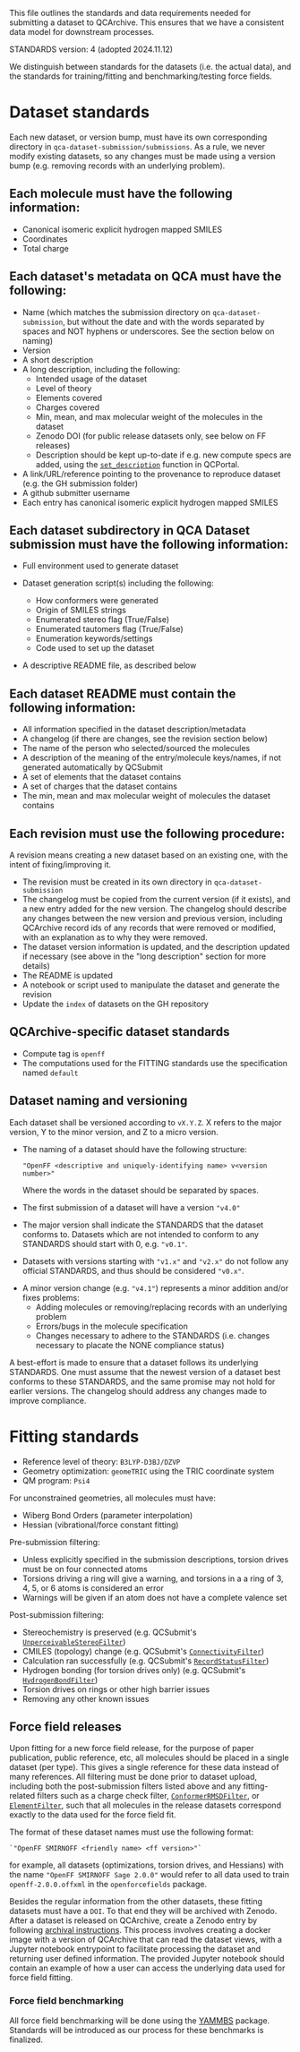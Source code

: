 
This file outlines the standards and data requirements needed for submitting a dataset to QCArchive.
This ensures that we have a consistent data model for downstream processes.

STANDARDS version: 4 (adopted 2024.11.12)

We distinguish between standards for the datasets (i.e. the actual data), and the standards for training/fitting and benchmarking/testing force fields.

# Dataset standards

Each new dataset, or version bump, must have its own corresponding directory in `qca-dataset-submission/submissions`.
As a rule, we never modify existing datasets, so any changes must be made using a version bump (e.g. removing records with an underlying problem).

## Each molecule must have the following information:
- Canonical isomeric explicit hydrogen mapped SMILES
- Coordinates
- Total charge

## Each dataset's metadata on QCA must have the following: 
- Name (which matches the submission directory on `qca-dataset-submission`, but without the date and with the words separated by spaces and NOT hyphens or underscores. See the section below on naming)
- Version 
- A short description
- A long description, including the following:
    - Intended usage of the dataset
    - Level of theory
    - Elements covered
    - Charges covered
    - Min, mean, and max molecular weight of the molecules in the dataset
    - Zenodo DOI (for public release datasets only, see below on FF releases)
    - Description should be kept up-to-date if e.g. new compute specs are added, using the [`set_description`](https://molssi.github.io/QCFractal/user_guide/records/base.html#qcportal.dataset_models.BaseDataset.set_description) function in QCPortal.
- A link/URL/reference pointing to the provenance to reproduce dataset (e.g. the GH submission folder)
- A github submitter username
- Each entry has canonical isomeric explicit hydrogen mapped SMILES

## Each dataset subdirectory in QCA Dataset submission must have the following information:
- Full environment used to generate dataset
- Dataset generation script(s) including the following:
    - How conformers were generated
    - Origin of SMILES strings
    - Enumerated stereo flag (True/False)
    - Enumerated tautomers flag (True/False)
    - Enumeration keywords/settings
    - Code used to set up the dataset

 - A descriptive README file, as described below

## Each dataset README must contain the following information:

- All information specified in the dataset description/metadata
- A changelog (if there are changes, see the revision section below)
- The name of the person who selected/sourced the molecules 
- A description of the meaning of the entry/molecule keys/names, if not generated automatically by QCSubmit
- A set of elements that the dataset contains
- A set of charges that the dataset contains
- The min, mean and max molecular weight of molecules the dataset contains 

## Each revision must use the following procedure:

A revision means creating a new dataset based on an existing one, with the intent of fixing/improving it.

- The revision must be created in its own directory in `qca-dataset-submission` 
- The changelog must be copied from the current version (if it exists), and a new entry added for the new version. The changelog should describe any changes between the new version and previous version, including QCArchive record ids of any records that were removed or modified, with an explanation as to why they were removed.
- The dataset version information is updated, and the description updated if necessary (see above in the "long description" section for more details)
- The README is updated
- A notebook or script used to manipulate the dataset and generate the revision
- Update the `index` of datasets on the GH repository

## QCArchive-specific dataset standards

- Compute tag is `openff`
- The computations used for the FITTING standards use the specification named `default`

## Dataset naming and versioning

Each dataset shall be versioned according to `vX.Y.Z`. X refers to the major version, Y to the minor version, and Z to a micro version.
- The naming of a dataset should have the following structure:

    `"OpenFF <descriptive and uniquely-identifying name> v<version number>"`

  Where the words in the dataset should be separated by spaces.

- The first submission of a dataset will have a version `"v4.0"`

* The major version shall indicate the STANDARDS that the dataset conforms to. Datasets which are not intended to conform to any STANDARDS should start with 0, e.g. `"v0.1"`. 

* Datasets with versions starting with `"v1.x"` and `"v2.x"` do not follow any official STANDARDS, and thus should be considered `"v0.x"`.

- A minor version change (e.g. `"v4.1"`) represents a minor addition and/or fixes problems:
	- Adding molecules or removing/replacing records with an underlying problem
	- Errors/bugs in the molecule specification
	- Changes necessary to adhere to the STANDARDS (i.e. changes necessary to placate the NONE compliance status)

A best-effort is made to ensure that a dataset follows its underlying STANDARDS. One must assume that the newest version of a dataset best conforms to these STANDARDS, and the same promise may not hold for earlier versions. The changelog should address any changes made to improve compliance.

# Fitting standards

- Reference level of theory: `B3LYP-D3BJ/DZVP`
- Geometry optimization: `geomeTRIC` using the TRIC coordinate system
- QM program: `Psi4`

For unconstrained geometries, all molecules must have:

- Wiberg Bond Orders (parameter interpolation)
- Hessian (vibrational/force constant fitting)

Pre-submission filtering:

- Unless explicitly specified in the submission descriptions, torsion drives must be on four connected atoms
- Torsions driving a ring will give a warning, and torsions in a a ring of  3, 4, 5, or 6 atoms is considered an error
- Warnings will be given if an atom does not have a complete valence set

Post-submission filtering:

- Stereochemistry is preserved (e.g. QCSubmit's [`UnperceivableStereoFilter`](https://docs.openforcefield.org/projects/qcsubmit/en/stable/api/generated/openff.qcsubmit.results.filters.UnperceivableStereoFilter.html#openff.qcsubmit.results.filters.UnperceivableStereoFilter))
- CMILES (topology) change (e.g. QCSubmit's [`ConnectivityFilter`](https://docs.openforcefield.org/projects/qcsubmit/en/stable/api/generated/openff.qcsubmit.results.filters.ConnectivityFilter.html#openff.qcsubmit.results.filters.ConnectivityFilter))
- Calculation ran successfully (e.g. QCSubmit's [`RecordStatusFilter`](https://docs.openforcefield.org/projects/qcsubmit/en/stable/api/generated/openff.qcsubmit.results.filters.RecordStatusFilter.html#openff.qcsubmit.results.filters.RecordStatusFilter))
- Hydrogen bonding (for torsion drives only) (e.g. QCSubmit's [`HydrogenBondFilter`](https://docs.openforcefield.org/projects/qcsubmit/en/stable/api/generated/openff.qcsubmit.results.filters.HydrogenBondFilter.html#openff.qcsubmit.results.filters.HydrogenBondFilter))
- Torsion drives on rings or other high barrier issues
- Removing any other known issues


## Force field releases

Upon fitting for a new force field release, for the purpose of paper publication, public reference, etc, all molecules should be placed in a single dataset (per type). This gives a single reference for these data instead of many references. All filtering must be done prior to dataset upload, including both the post-submission filters listed above and any fitting-related filters such as a charge check filter, [`ConformerRMSDFilter`](https://docs.openforcefield.org/projects/qcsubmit/en/stable/api/generated/openff.qcsubmit.results.filters.ConformerRMSDFilter.html#openff.qcsubmit.results.filters.ConformerRMSDFilter), or [`ElementFilter`](https://docs.openforcefield.org/projects/qcsubmit/en/stable/api/generated/openff.qcsubmit.results.filters.ElementFilter.html#openff.qcsubmit.results.filters.ElementFilter), such that all molecules in the release datasets correspond exactly to the data used for the force field fit.

The format of these dataset names must use the following format:

    `"OpenFF SMIRNOFF <friendly name> <ff version>"`

for example, all datasets (optimizations, torsion drives, and Hessians) with the name `"OpenFF SMIRNOFF Sage 2.0.0"` would refer to all data used to train `openff-2.0.0.offxml` in the `openforcefields` package.

Besides the regular information from the other datasets, these fitting datasets must have a `DOI`. To that end they will be archived with Zenodo. After a dataset is released on QCArchive, create a Zenodo entry by following [archival instructions](./archival/README.md). This process involves creating a docker image with a version of QCArchive that can read the dataset views, with a Jupyter notebook entrypoint to facilitate processing the dataset and returning user defined information. The provided Jupyter notebook should contain an example of how a user can access the underlying data used for force field fitting.

### Force field benchmarking

All force field benchmarking will be done using the [YAMMBS](https://github.com/openforcefield/yammbs/tree/main/yammbs) package. Standards will be introduced as our process for these benchmarks is finalized.

